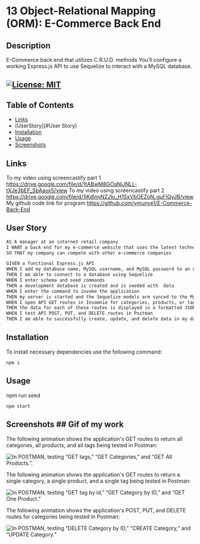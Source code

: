 # 13 Object-Relational Mapping (ORM): E-Commerce Back End
## Description
E-Commerce back end that utilizes C.R.U.D. methods
You’ll configure a working Express.js API to use Sequelize to interact with a MySQL database.

## [![License: MIT](https://img.shields.io/badge/License-MIT-yellow.svg)](https://opensource.org/licenses/MIT)

## Table of Contents


- [Links](#links)
- [UserStory](#User Story)
- [Installation](#installation)
- [Usage](#usage)
- [Screenshots](#screenshots)




## Links
To my video using screencastify part 1 https://drive.google.com/file/d/1tABwM8GOaNjJNLL-tXJe3bEF_SbAaox5/view
To my video using screencastify part 2 https://drive.google.com/file/d/1iKdInnNZJlo_H1SxVbOEZoN_guFIQyJB/view
My github code link for program https://github.com/ymunye1/E-Commerce-Back-End


## User Story

```md
AS A manager at an internet retail company
I WANT a back end for my e-commerce website that uses the latest technologies
SO THAT my company can compete with other e-commerce companies
```


```md
GIVEN a functional Express.js API
WHEN I add my database name, MySQL username, and MySQL password to an environment variable file
THEN I am able to connect to a database using Sequelize
WHEN I enter schema and seed commands
THEN a development database is created and is seeded with  data
WHEN I enter the command to invoke the application
THEN my server is started and the Sequelize models are synced to the MySQL database
WHEN I open API GET routes in Insomnia for categories, products, or tags
THEN the data for each of these routes is displayed in a formatted JSON
WHEN I test API POST, PUT, and DELETE routes in Postman
THEN I am able to successfully create, update, and delete data in my database
```

## Installation

To install necessary dependencies use the following command:
```
npm i
```
## Usage 
npm run seed
```
npm start
```

## Screenshots  ## Gif of my work

The following animation shows the application's GET routes to return all categories, all products, and all tags being tested in Postman:

![In POSTMAN, testing “GET tags,” “GET Categories,” and “GET All Products.”.](./Assets/E-Commerce-All-Get-Route.gif)

The following animation shows the application's GET routes to return a single category, a single product, and a single tag being tested in Postman:

![In POSTMAN, testing “GET tag by id,” “GET Category by ID,” and “GET One Product.”](./Assets/E-Commerce-Single-Get-Route-All.gif)

The following animation shows the application's POST, PUT, and DELETE routes for categories being tested in Postman:

![In POSTMAN, testing “DELETE Category by ID,” “CREATE Category,” and “UPDATE Category.”](./Assets/E-Commerce-POST-PUT-DELETE-CATEGORIES.gif)


